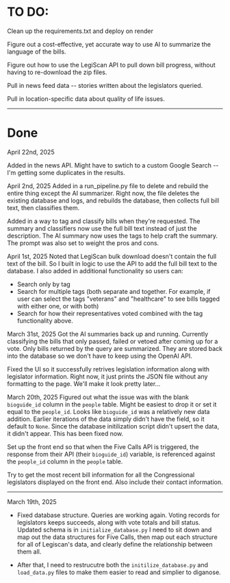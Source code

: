 # TO DO:

Clean up the requirements.txt and deploy on render

Figure out a cost-effective, yet accurate way to use AI to summarize the language of the bills.

Figure out how to use the LegiScan API to pull down bill progress, without having to re-download the zip files.

Pull in news feed data -- stories written about the legislators queried.

Pull in location-specific data about quality of life issues.

--------

# Done
April 22nd, 2025

Added in the news API. Might have to swtich to a custom Google Search -- I'm getting some duplicates in the results.


April 2nd, 2025
Added in a run_pipeline.py file to delete and rebuild the entire thing except the AI summarizer. Right now, the file deletes the existing database and logs, and rebuilds the database, then collects full bill text, then classifies them.

Added in a way to tag and classify bills when they're requested. The summary and classifiers now use the full bill text instead of just the description. The AI summary now uses the tags to help craft the summary. The prompt was also set to weight the pros and cons.

April 1st, 2025
Noted that LegiScan bulk download doesn't contain the full text of the bill. So I built in logic to use the API to add the full bill text to the database. I also added in additional functionality so users can:

- Search only by tag
- Search for multiple tags (both separate and together. For example, if user can select the tags "veterans" and "healthcare" to see bills tagged with either one, or with both)
- Search for how their representatives voted combined with the tag functionality above.


March 31st, 2025
Got the AI summaries back up and running. Currently classifying the bills that only passed, failed or vetoed after coming up for a vote. Only bills returned by the query are summarized. They are stored back into the database so we don't have to keep using the OpenAI API.

Fixed the UI so it successfully retrives legislation information along with legislator information. Right now, it just prints the JSON file without any formatting to the page. We'll make it look pretty later... 

March 20th, 2025
Figured out what the issue was with the blank `bioguide_id` column in the `people` table. Might be easiest to drop it or set it equal to the `people_id`. Looks like `bioguide_id` was a relatively new data addition. Earlier iterations of the data simply didn't have the field, so it default to `None`. Since the database initilization script didn't upsert the data, it didn't appear. This has been fixed now.

Set up the front end so that when the Five Calls API is triggered, the response from their API (their `bioguide_id`) variable, is referenced against the `people_id` column in the `people` table.

Try to get the most recent bill information for all the Congressional legislators displayed on the front end. Also include their contact information.


-------------------------------------
March 19th, 2025
- Fixed database structure. Queries are working again. Voting records for legislators keeps succeeds, along with vote totals and bill status. Updated schema is in `initialize_database.py` I need to sit down and map out the data structures for Five Calls, then map out each structure for all of Legiscan's data, and clearly define the relationship between them all.

- After that, I need to restrucutre both the `initilize_database.py` and `load_data.py` files to make them easier to read and simplier to diganose.